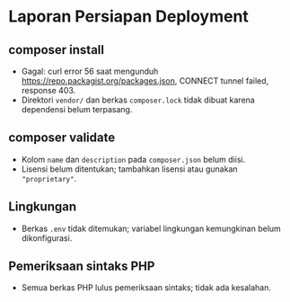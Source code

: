 # Laporan Persiapan Deployment

## composer install
- Gagal: curl error 56 saat mengunduh https://repo.packagist.org/packages.json, CONNECT tunnel failed, response 403.
- Direktori `vendor/` dan berkas `composer.lock` tidak dibuat karena dependensi belum terpasang.

## composer validate
- Kolom `name` dan `description` pada `composer.json` belum diisi.
- Lisensi belum ditentukan; tambahkan lisensi atau gunakan `"proprietary"`.

## Lingkungan
- Berkas `.env` tidak ditemukan; variabel lingkungan kemungkinan belum dikonfigurasi.

## Pemeriksaan sintaks PHP
- Semua berkas PHP lulus pemeriksaan sintaks; tidak ada kesalahan.
